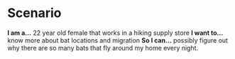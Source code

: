 # Scenario

**I am a…** 22 year old female that works in a hiking supply store
**I want to…** know more about bat locations and migration
**So I can…** possibly figure out why there are so many bats that fly around my home every night.